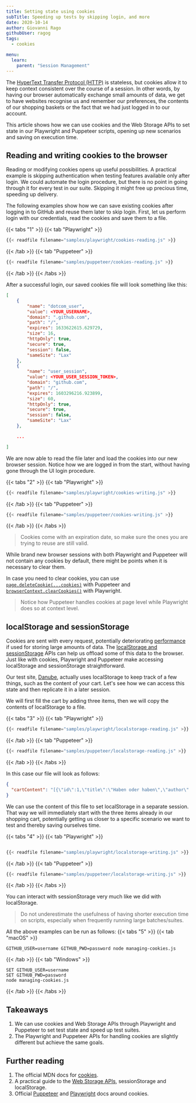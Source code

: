 ```yaml
---
title: Setting state using cookies
subTitle: Speeding up tests by skipping login, and more
date: 2020-10-14
author: Giovanni Rago
githubUser: ragog
tags:
  - cookies

menu:
  learn:
    parent: "Session Management"
---
```


The [HyperText Transfer Protocol (HTTP)](https://developer.mozilla.org/en-US/docs/Web/HTTP#:~:text=Hypertext%20Transfer%20Protocol%%20%28HTTP%29%20is,be%20used%20for%20other%20purposes.) is stateless, but cookies allow it to keep context consistent over the course of a session. In other words, by having our browser automatically exchange small amounts of data, we get to have websites recognise us and remember our preferences, the contents of our shopping baskets or the fact that we had just logged in to our account.

This article shows how we can use cookies and the Web Storage APIs to set state in our Playwright and Puppeteer scripts, opening up new scenarios and saving on execution time.

<!-- more -->

## Reading and writing cookies to the browser

Reading or modifying cookies opens up useful possibilities. A practical example is skipping authentication when testing features available only after login. We could automate the login procedure, but there is no point in going through it for every test in our suite. Skipping it might free up precious time, speeding up delivery.

The following examples show how we can save existing cookies after logging in to GitHub and reuse them later to skip login. First, let us perform login with our credentials, read the cookies and save them to a file.

{{< tabs "1" >}}
{{< tab "Playwright" >}}
```js {hl_lines=[21,22,24]}
{{< readfile filename="samples/playwright/cookies-reading.js" >}}
```
{{< /tab >}}
{{< tab "Puppeteer" >}}
```js {hl_lines=[19,20,22]}
{{< readfile filename="samples/puppeteer/cookies-reading.js" >}}
```
{{< /tab >}}
{{< /tabs >}}

After a successful login, our saved cookies file will look something like this:

```json
[
    {
        "name": "dotcom_user",
        "value": <YOUR_USERNAME>,
        "domain": ".github.com",
        "path": "/",
        "expires": 1633622615.629729,
        "size": 16,
        "httpOnly": true,
        "secure": true,
        "session": false,
        "sameSite": "Lax"
    },
    {
        "name": "user_session",
        "value": <YOUR_USER_SESSION_TOKEN>,
        "domain": "github.com",
        "path": "/",
        "expires": 1603296216.923899,
        "size": 60,
        "httpOnly": true,
        "secure": true,
        "session": false,
        "sameSite": "Lax"
    },

    ...

]
```

We are now able to read the file later and load the cookies into our new browser session. Notice how we are logged in from the start, without having gone through the UI login procedure.

{{< tabs "2" >}}
{{< tab "Playwright" >}}
```js {hl_lines=[9,11,12]}
{{< readfile filename="samples/playwright/cookies-writing.js" >}}
```
{{< /tab >}}
{{< tab "Puppeteer" >}}
```js {hl_lines=[9,11,12]}
{{< readfile filename="samples/puppeteer/cookies-writing.js" >}}
```
{{< /tab >}}
{{< /tabs >}}


> Cookies come with an expiration date, so make sure the ones you are trying to reuse are still valid.

While brand new browser sessions with both Playwright and Puppeteer will not contain any cookies by default, there might be points when it is necessary to clear them.

In case you need to clear cookies, you can use [`page.deleteCookie(...cookies)`](https://pptr.dev/#?product=Puppeteer&version=v10.2.0&show=api-pagedeletecookiecookies) with Puppeteer and [`browserContext.clearCookies()`](https://playwright.dev/docs/api/class-browsercontext#browser-context-clear-cookies) with Playwright.


> Notice how Puppeteer handles cookies at page level while Playwright does so at context level.

## localStorage and sessionStorage

Cookies are sent with every request, potentially deteriorating [performance](/learn/headless/basics-performance/) if used for storing large amounts of data. The [localStorage and sessionStorage](https://javascript.info/localstorage) APIs can help us offload some of this data to the browser. Just like with cookies, Playwright and Puppeteer make accessing localStorage and sessionStorage straightforward.

Our test site, [Danube](https://danube-webshop.herokuapp.com/), actually uses localStorage to keep track of a few things, such as the content of your cart. Let's see how we can access this state and then replicate it in a later session.

We will first fill the cart by adding three items, then we will copy the contents of localStorage to a file.

{{< tabs "3" >}}
{{< tab "Playwright" >}}
```js {hl_lines=[17,18]}
{{< readfile filename="samples/playwright/localstorage-reading.js" >}}
```
{{< /tab >}}
{{< tab "Puppeteer" >}}
```js {hl_lines=[22,23]}
{{< readfile filename="samples/puppeteer/localstorage-reading.js" >}}
```
{{< /tab >}}
{{< /tabs >}}

In this case our file will look as follows:

```json
{
  "cartContent": "[{\"id\":1,\"title\":\"Haben oder haben\",\"author\":\"Fric Eromm\",\"genre\":\"philosophy\",\"price\":\"9.95\",\"rating\":\"★★★★☆\",\"stock\":\"1\"},{\"id\":2,\"title\":\"Parry Hotter\",\"author\":\"J/K Rowlin'\",\"genre\":\"erotic\",\"price\":\"9.95\",\"rating\":\"★★★☆☆\",\"stock\":\"1\"},{\"id\":3,\"title\":\"Laughterhouse-Five\",\"author\":\"Truk Tugennov\",\"genre\":\"scifi\",\"price\":\"9.95\",\"rating\":\"★★★☆☆\",\"stock\":\"1\"}]"
}
```

We can use the content of this file to set localStorage in a separate session. That way we will immediately start with the three items already in our shopping cart, potentially getting us closer to a specific scenario we want to test and thereby saving ourselves time.

{{< tabs "4" >}}
{{< tab "Playwright" >}}
```js {hl_lines=[10,"12-17"]}

{{< readfile filename="samples/playwright/localstorage-writing.js" >}}
```
{{< /tab >}}
{{< tab "Puppeteer" >}}
```js {hl_lines=[9,"11-16"]}
{{< readfile filename="samples/puppeteer/localstorage-writing.js" >}}
```
{{< /tab >}}
{{< /tabs >}}

You can interact with sessionStorage very much like we did with localStorage.


> Do not underestimate the usefulness of having shorter execution time on scripts, especially when frequently running large batches/suites.

All the above examples can be run as follows:
{{< tabs "5" >}}
{{< tab "macOS" >}}
```shell script
GITHUB_USER=username GITHUB_PWD=password node managing-cookies.js
```
{{< /tab >}}
{{< tab "Windows" >}}
```shell script
SET GITHUB_USER=username
SET GITHUB_PWD=password
node managing-cookies.js
```
{{< /tab >}}
{{< /tabs >}}

## Takeaways

1. We can use cookies and Web Storage APIs through Playwright and Puppeteer to set test state and speed up test suites.
2. The Playwright and Puppeteer APIs for handling cookies are slightly different but achieve the same goals.

## Further reading

1. The official MDN docs for [cookies](https://developer.mozilla.org/en-US/docs/Web/HTTP/Cookies).
2. A practical guide to the [Web Storage APIs](https://javascript.info/localstorage), sessionStorage and localStorage.
2. Official [Puppeteer](https://pptr.dev/#?product=Puppeteer&version=v5.3.1&show=api-pagecookiesurls) and [Playwright](https://playwright.dev/docs/api/class-browsercontext#browser-context-add-cookies) docs around cookies.
